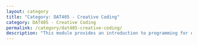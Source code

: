 ```yaml
---
layout: category
title: "Category: DAT405 - Creative Coding"
category: DAT405 - Creative Coding
permalink: /category/dat405-creative-coding/
description: "This module provides an introduction to programming for digital artists and designers. The syllabus, topics, examples and style of teaching are designed to support interaction, graphics, video, animation, sound, embedded systems and integration with live data sources."
---
```

